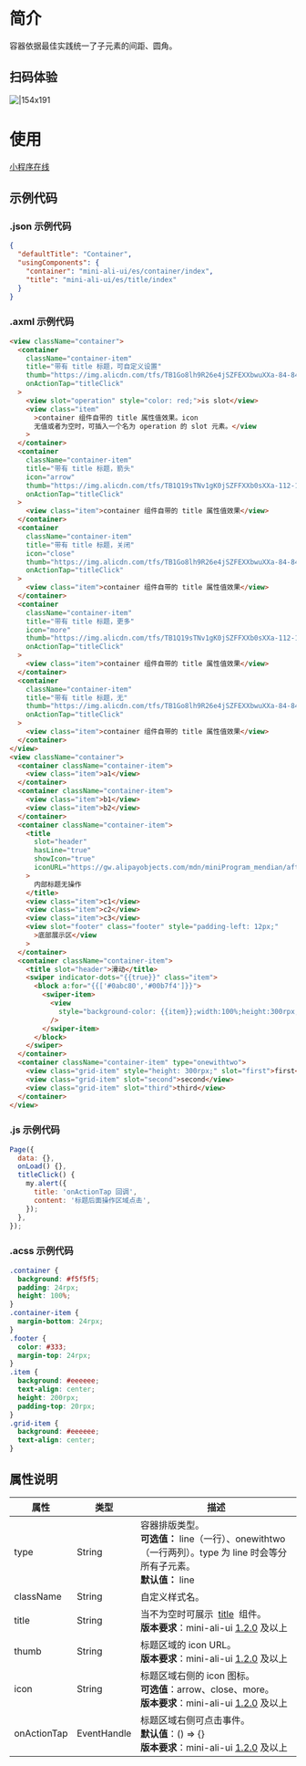 # 简介

容器依据最佳实践统一了子元素的间距、圆角。

## 扫码体验

![|154x191](https://mdn.alipayobjects.com/afts/img/A*pwAATYMd1QrJDSpHuG3BmgBkAa8wAA/original?bz=openpt_doc&t=vlZyr3VNmNSzHO8POSLb0wAAAABkMK8AAAAA#align=left&display=inline&height=191&margin=%5Bobject%20Object%5D&originHeight=191&originWidth=154&status=done&style=none&width=154)

# 使用

[小程序在线](https://herbox-embed.alipay.com/s/doc-aliui-container?theme=light&previewZoom=75&chInfo=openhome-doc)

## 示例代码

### .json 示例代码

```json
{
  "defaultTitle": "Container",
  "usingComponents": {
    "container": "mini-ali-ui/es/container/index",
    "title": "mini-ali-ui/es/title/index"
  }
}
```

### .axml 示例代码

```html
<view className="container">
  <container
    className="container-item"
    title="带有 title 标题，可自定义设置"
    thumb="https://img.alicdn.com/tfs/TB1Go8lh9R26e4jSZFEXXbwuXXa-84-84.png"
    onActionTap="titleClick"
  >
    <view slot="operation" style="color: red;">is slot</view>
    <view class="item"
      >container 组件自带的 title 属性值效果。icon
      无值或者为空时，可插入一个名为 operation 的 slot 元素。</view
    >
  </container>
  <container
    className="container-item"
    title="带有 title 标题，箭头"
    icon="arrow"
    thumb="https://img.alicdn.com/tfs/TB1Q19sTNv1gK0jSZFFXXb0sXXa-112-112.png"
    onActionTap="titleClick"
  >
    <view class="item">container 组件自带的 title 属性值效果</view>
  </container>
  <container
    className="container-item"
    title="带有 title 标题，关闭"
    icon="close"
    thumb="https://img.alicdn.com/tfs/TB1Go8lh9R26e4jSZFEXXbwuXXa-84-84.png"
    onActionTap="titleClick"
  >
    <view class="item">container 组件自带的 title 属性值效果</view>
  </container>
  <container
    className="container-item"
    title="带有 title 标题，更多"
    icon="more"
    thumb="https://img.alicdn.com/tfs/TB1Q19sTNv1gK0jSZFFXXb0sXXa-112-112.png"
    onActionTap="titleClick"
  >
    <view class="item">container 组件自带的 title 属性值效果</view>
  </container>
  <container
    className="container-item"
    title="带有 title 标题，无"
    thumb="https://img.alicdn.com/tfs/TB1Go8lh9R26e4jSZFEXXbwuXXa-84-84.png"
    onActionTap="titleClick"
  >
    <view class="item">container 组件自带的 title 属性值效果</view>
  </container>
</view>
<view className="container">
  <container className="container-item">
    <view class="item">a1</view>
  </container>
  <container className="container-item">
    <view class="item">b1</view>
    <view class="item">b2</view>
  </container>
  <container className="container-item">
    <title
      slot="header"
      hasLine="true"
      showIcon="true"
      iconURL="https://gw.alipayobjects.com/mdn/miniProgram_mendian/afts/img/A*wiFYTo5I0m8AAAAAAAAAAABjAQAAAQ/original"
    >
      内部标题无操作
    </title>
    <view class="item">c1</view>
    <view class="item">c2</view>
    <view class="item">c3</view>
    <view slot="footer" class="footer" style="padding-left: 12px;"
      >底部展示区</view
    >
  </container>
  <container className="container-item">
    <title slot="header">滑动</title>
    <swiper indicator-dots="{{true}}" class="item">
      <block a:for="{{['#0abc80','#00b7f4']}}">
        <swiper-item>
          <view
            style="background-color: {{item}};width:100%;height:300rpx;border-radius:16rpx;"
          />
        </swiper-item>
      </block>
    </swiper>
  </container>
  <container className="container-item" type="onewithtwo">
    <view class="grid-item" style="height: 300rpx;" slot="first">first</view>
    <view class="grid-item" slot="second">second</view>
    <view class="grid-item" slot="third">third</view>
  </container>
</view>
```

### .js 示例代码

```javascript
Page({
  data: {},
  onLoad() {},
  titleClick() {
    my.alert({
      title: 'onActionTap 回调',
      content: '标题后面操作区域点击',
    });
  },
});
```

### .acss 示例代码

```css
.container {
  background: #f5f5f5;
  padding: 24rpx;
  height: 100%;
}
.container-item {
  margin-bottom: 24rpx;
}
.footer {
  color: #333;
  margin-top: 24rpx;
}
.item {
  background: #eeeeee;
  text-align: center;
  height: 200rpx;
  padding-top: 20rpx;
}
.grid-item {
  background: #eeeeee;
  text-align: center;
}
```

## 属性说明

| **属性** | **类型** | **描述** |
| --- | --- | --- |
| type | String | 容器排版类型。<br />**可选值：** line（一行）、onewithtwo（一行两列）。type 为 line 时会等分所有子元素。<br />**默认值：** line |
| className | String | 自定义样式名。 |
| title | String | 当不为空时可展示  [title](https://opendocs.alipay.com/mini/component-ext/title)  组件。<br />**版本要求**：mini-ali-ui [1.2.0](https://www.npmjs.com/package/mini-ali-ui?activeTab=versions) 及以上 |
| thumb | String | 标题区域的 icon URL。<br />**版本要求**：mini-ali-ui [1.2.0](https://www.npmjs.com/package/mini-ali-ui?activeTab=versions) 及以上 |
| icon | String | 标题区域右侧的 icon 图标。<br />**可选值**：arrow、close、more。<br />**版本要求**：mini-ali-ui [1.2.0](https://www.npmjs.com/package/mini-ali-ui?activeTab=versions) 及以上 |
| onActionTap | EventHandle | 标题区域右侧可点击事件。<br />**默认值**：() => {} <br />**版本要求**：mini-ali-ui [1.2.0](https://www.npmjs.com/package/mini-ali-ui?activeTab=versions) 及以上 |

